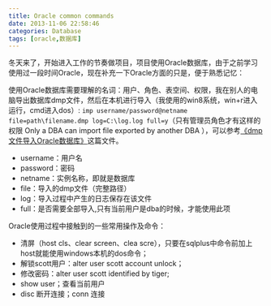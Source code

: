 ```yaml
---
title: Oracle common commands
date: 2013-11-06 22:58:46
categories: Database
tags: [oracle,数据库]
---
```

冬天来了，开始进入工作的节奏做项目，项目使用Oracle数据库，由于之前学习使用过一段时间Oracle，现在补充一下Oracle方面的只是，便于熟悉记忆：

使用Oracle数据库需要理解的名词：用户、角色、表空间、权限，我在别人的电脑导出数据库dmp文件，然后在本机进行导入（我使用的win8系统，win+r进入运行，cmd进入dos）:
`imp username/password@netname file=path\filename.dmp log=C:\log.log full=y`（只有管理员角色才有这样的权限 Only a DBA can import file exported by another DBA ），可以参考<a href="http://wenku.baidu.com/view/4ad1d162caaedd3383c4d35d.html">《dmp文件导入Oracle数据库》</a>这篇文件。

+ username：用户名
+ password：密码
+ netname：实例名称，即就是数据库
+ file：导入的dmp文件（完整路径）
+ log：导入过程中产生的日志保存在该文件
+ full：是否需要全部导入,只有当前用户是dba的时候，才能使用此项 

Oracle使用过程中接触到的一些常用操作及命令：

+ 清屏（host cls、clear screen、clea scre），只要在sqlplus中命令前加上host就能使用windows本机的dos命令；
+ 解锁scott用户：alter user scott account unlock；
+ 修改密码：alter user scott identified by tiger;
+ show user；查看当前用户
+ disc 断开连接；conn 连接
